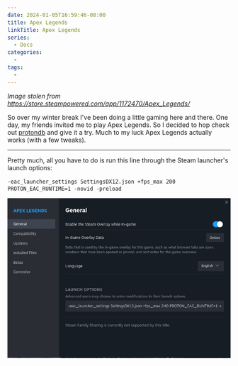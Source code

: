 ```yaml
---
date: 2024-01-05T16:59:46-08:00
title: Apex Legends
linkTitle: Apex Legends
series: 
  - Docs
categories:
  - 
tags:
  - 
---
```

*Image stolen from https://store.steampowered.com/app/1172470/Apex_Legends/*

So over my winter break I've been doing a little gaming here and there. One day, my friends invited me to play Apex Legends. So I decided to hop check out [protondb](https://www.protondb.com/) and give it a try. Much to my luck Apex Legends actually works (with a few tweaks).

---


Pretty much, all you have to do is run this line through the Steam launcher's launch options:

```
-eac_launcher_settings SettingsDX12.json +fps_max 200 PROTON_EAC_RUNTIME=1 -novid -preload

```
![Launch Options](image.png)